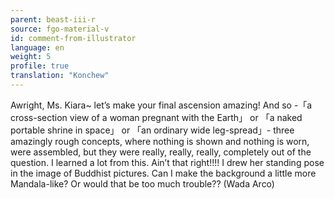 ```yaml
---
parent: beast-iii-r
source: fgo-material-v
id: comment-from-illustrator
language: en
weight: 5
profile: true
translation: "Konchew"
---
```


Awright, Ms. Kiara~ let’s make your final ascension amazing! And so -「a cross-section view of a woman pregnant with the Earth」 or 「a naked portable shrine in space」 or 「an ordinary wide leg-spread」- three amazingly rough concepts, where nothing is shown and nothing is worn, were assembled, but they were really, really, really, completely out of the question. I learned a lot from this. Ain’t that right!!!! I drew her standing pose in the image of Buddhist pictures. Can I make the background a little more Mandala-like? Or would that be too much trouble?? (Wada Arco)
